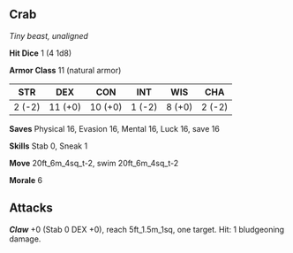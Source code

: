 ## Crab

*Tiny beast, unaligned*

**Hit Dice** 1 (4 1d8)

**Armor Class** 11 (natural armor)

| STR     | DEX     | CON     | INT     | WIS     | CHA     |
|---------|---------|---------|---------|---------|---------|
|  2 (-2) | 11 (+0) | 10 (+0) |  1 (-2) |  8 (+0) |  2 (-2) |

**Saves** Physical 16, Evasion 16, Mental 16, Luck 16, save 16

**Skills** Stab 0, Sneak 1

**Move** 20ft\_6m\_4sq\_t-2, swim 20ft\_6m\_4sq\_t-2

**Morale** 6

## Attacks

***Claw*** +0 (Stab 0 DEX +0), reach 5ft\_1.5m\_1sq, one target. Hit: 1 bludgeoning damage.

